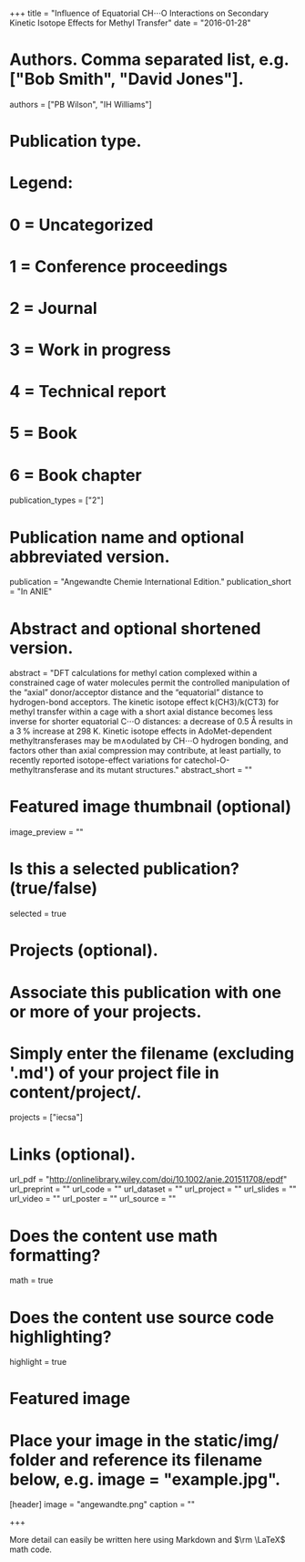 +++
title = "Influence of Equatorial CH⋅⋅⋅O Interactions on Secondary Kinetic Isotope Effects for Methyl Transfer"
date = "2016-01-28"
# Authors. Comma separated list, e.g. ["Bob Smith", "David Jones"].

authors = ["PB Wilson", "IH Williams"]
# Publication type.
# Legend:
# 0 = Uncategorized
# 1 = Conference proceedings
# 2 = Journal
# 3 = Work in progress
# 4 = Technical report
# 5 = Book
# 6 = Book chapter

publication_types = ["2"]
# Publication name and optional abbreviated version.

publication = "Angewandte Chemie International Edition."
publication_short = "In ANIE"
# Abstract and optional shortened version.

abstract = "DFT calculations for methyl cation complexed within a constrained cage of water molecules permit the controlled manipulation of the “axial” donor/acceptor distance and the “equatorial” distance to hydrogen-bond acceptors. The kinetic isotope effect k(CH3)/k(CT3) for methyl transfer within a cage with a short axial distance becomes less inverse for shorter equatorial C⋅⋅⋅O distances: a decrease of 0.5 Å results in a 3 % increase at 298 K. Kinetic isotope effects in AdoMet-dependent methyltransferases may be m∧odulated by CH⋅⋅⋅O hydrogen bonding, and factors other than axial compression may contribute, at least partially, to recently reported isotope-effect variations for catechol-O-methyltransferase and its mutant structures." 
abstract_short = ""
# Featured image thumbnail (optional)

image_preview = ""
# Is this a selected publication? (true/false)

selected = true
# Projects (optional).
# Associate this publication with one or more of your projects.
# Simply enter the filename (excluding '.md') of your project file in content/project/.

projects = ["iecsa"]
# Links (optional).

url_pdf = "http://onlinelibrary.wiley.com/doi/10.1002/anie.201511708/epdf"
url_preprint = ""
url_code = ""
url_dataset = ""
url_project = ""
url_slides = ""
url_video = ""
url_poster = ""
url_source = ""
# Does the content use math formatting?

math = true
# Does the content use source code highlighting?

highlight = true
# Featured image
# Place your image in the static/img/ folder and reference its filename below, e.g. image = "example.jpg".

[header] image = "angewandte.png" caption = ""

+++

More detail can easily be written here using Markdown and $\rm \LaTeX$ math code.
